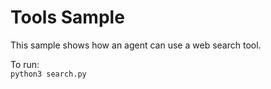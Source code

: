 # Tools Sample

This sample shows how an agent can use a web search tool.

To run:<br/>
`python3 search.py`
